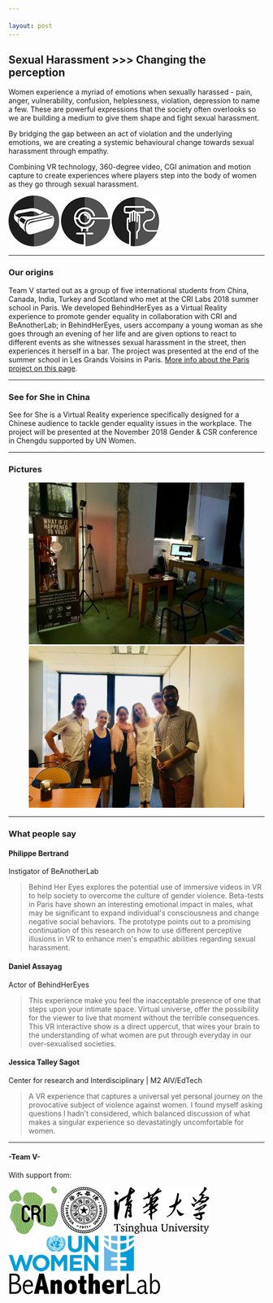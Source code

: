 ```yaml
---

layout: post
---
```



## Sexual Harassment &gt;&gt;&gt; Changing the perception


Women experience a myriad of emotions when sexually harassed - pain, anger, vulnerability, confusion, helplessness, violation, depression to name a few. These are powerful expressions that the society often overlooks so we are building a medium to give them shape and fight sexual harassment.

By bridging the gap between an act of violation and the underlying emotions, we are creating a systemic behavioural change towards sexual harassment through empathy.

Combining VR technology, 360-degree video, CGI animation and motion capture to create experiences where players step into the body of women as they go through sexual harassment.

<img class="onethirdimage" src="images/vive.png"/><img class="onethirdimage" src="images/gear.png"/><img class="onethirdimage" src="images/leap.png"/>

---

### Our origins

Team V started out as a group of five international students from China, Canada, India, Turkey
and Scotland who met at the CRI Labs 2018 summer school in Paris. We developed BehindHerEyes as
a Virtual Reality experience to promote gender equality in collaboration with CRI and BeAnotherLab;
in BehindHerEyes, users accompany a young woman as she goes through an evening of her life and
are given options to react to different events as she witnesses sexual harassment in the street,
then experiences it herself in a bar. The project was presented at the end of the summer school
in Les Grands Voisins in Paris. [More info about the Paris project on this page](bhe/index.html).

---

### See for She in China

See for She is a Virtual Reality experience specifically designed for a Chinese audience to tackle
gender equality issues in the workplace. The project will be presented at the November 2018 Gender
& CSR conference in Chengdu supported by UN Women.

---

### Pictures

<figure class="half">
	<img src="images/parallax.jpg">
	<img src="images/group.jpg">
</figure>

---

### What people say

#### Philippe Bertrand
Instigator of BeAnotherLab
> Behind Her Eyes explores the potential use of immersive videos in VR to help society to overcome the culture of gender violence. Beta-tests in Paris have shown an interesting emotional impact in males, what may be significant to expand individual's consciousness and change negative social behaviors. The prototype points out to a promising continuation of this research on how to use different perceptive illusions in VR to enhance men's empathic abilities regarding sexual harassment.

#### Daniel Assayag
Actor of BehindHerEyes
> This experience make you feel the inacceptable presence of one that steps upon your intimate space. Virtual universe, offer the possibility for the viewer to live that moment without the terrible consequences. This VR interactive show is a direct uppercut, that wires your brain to the understanding of what women are put through everyday in our over-sexualised societies.

#### Jessica Talley Sagot
Center for research and Interdisciplinary | M2 AIV/EdTech
> A VR experience that captures a universal yet personal journey on the provocative subject of violence against women. I found myself asking questions I hadn't considered, which balanced discussion of what makes a singular experience so devastatingly uncomfortable for women.

---

#### -Team V-

With support from:

[<img class="support" src="images/cri.png">](https://cri-paris.org/)
[<img class="support" src="images/tsinghua.png">](http://www.tsinghua.edu.cn/)
[<img class="support" src="images/unwomen.png">](http://www.unwomen.org/)
[<img class="support" src="images/beanotherlab.png">](http://beanotherlab.org/)



